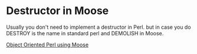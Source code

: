 # Destructor in Moose

Usually you don't need to implement a destructor in Perl.
but in case you do DESTROY is the name in standard perl
and DEMOLISH in Moose.


[Object Oriented Perl using Moose](https://perlmaven.com/object-oriented-perl-using-moose)


